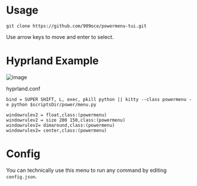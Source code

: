 # Usage
```git clone https://github.com/909oce/powermenu-tui.git```

Use arrow keys to move and enter to select.

# Hyprland Example
![image](preview.png)

hyprland.conf
```
bind = SUPER SHIFT, L, exec, pkill python || kitty --class powermenu -e python $scriptsDir/power/menu.py

windowrulev2 = float,class:(powermenu)
windowrulev2 = size 200 150,class:(powermenu)
windowrulev2= dimaround,class:(powermenu)
windowrulev2= center,class:(powermenu)
```
# Config
You can technically use this menu to run any command by editing `config.json`.

